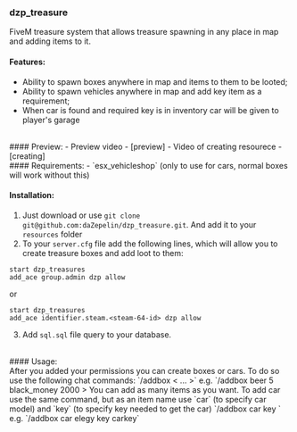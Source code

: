 ### dzp_treasure
FiveM treasure system that allows treasure spawning in any place in map and adding items to it.
<br>
#### Features:
- Ability to spawn boxes anywhere in map and items to them to be looted;
- Ability to spawn vehicles anywhere in map and add key item as a requirement;
- When car is found and required key is in inventory car will be given to player's garage
<br>
#### Preview:
- Preview video - [preview]
- Video of creating resourece - [creating]
<br>
#### Requirements:
- `esx_vehicleshop` (only to use for cars, normal boxes will work without this)

#### Installation:
1. Just download or use `git clone git@github.com:daZepelin/dzp_treasure.git`. And add it to your `resources` folder
2. To your `server.cfg` file add the following lines, which will allow you to create treasure boxes and add loot to them:
```
start dzp_treasures
add_ace group.admin dzp allow
```
or
```
start dzp_treasures
add_ace identifier.steam.<steam-64-id> dzp allow
```
3. Add `sql.sql` file query to your database.
<br>
#### Usage: <br>
After you added your permissions you can create boxes or cars. To do so use the following chat commands:
`/addbox <<item1-name> <item1-amount> <item2-name> <item2-amount> ... <itemN-name> <itemN-amount>>`
e.g.
`/addbox beer 5 black_money 2000
> You can add as many items as you want.
To add car use the same command, but as an item name use `car` (to specify car model) and `key` (to specify key needed to get the car)
`/addbox car <car-model> key <key-item-name>`
 e.g.
 `/addbox car elegy key carkey`
  
[preview]: https://youtu.be/eLz3chur5fo
[creating]: https://youtu.be/6st4I-aKsEo

